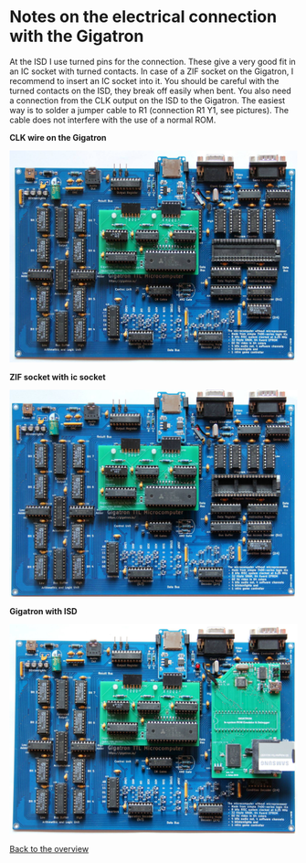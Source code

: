 # Notes on the electrical connection with the Gigatron

At the ISD I use turned pins for the connection. These give a very good fit in an IC socket with turned contacts. In case of a ZIF socket on the Gigatron, I recommend to insert an IC socket into it. You should be careful with the turned contacts on the ISD, they break off easily when bent.
You also need a connection from the CLK output on the ISD to the Gigatron. The easiest way is to solder a jumper cable to R1 (connection R1 Y1, see pictures). The cable does not interfere with the use of a normal ROM.

**CLK wire on the Gigatron**

![CLK wire on the Gigatron](picture/1-gigatron-with-clk-wire.jpg)

**ZIF socket with ic socket**

![ZIF socket with ic socket](picture/2-gigatron-with-ic-socket.jpg)

**Gigatron with ISD**

![Gigatron with ISD](picture/3-gigatron-with-isd.jpg)

[Back to the overview](https://github.com/hans61/Gigatron-TTL/tree/main/InCircuitEPROMemulator)

